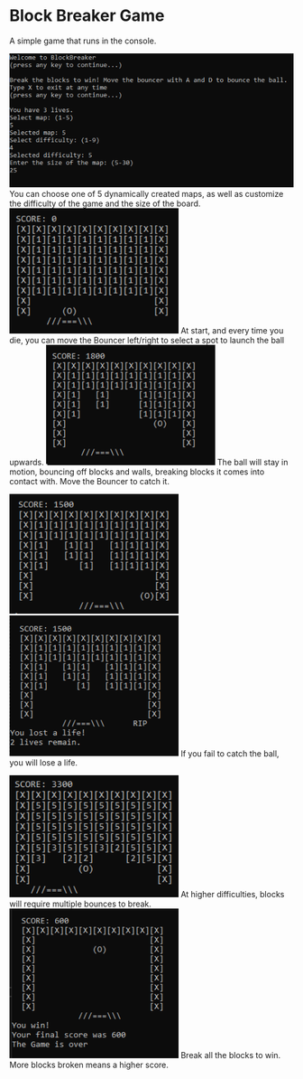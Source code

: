 # Block Breaker Game
A simple game that runs in the console.

<img width="600" src="selection.PNG" alt="customizable options">
You can choose one of 5 dynamically created maps, as well as
customize the difficulty of the game and the size of the board.

<img width="300" src="Game1.PNG" alt="choose where to launch the ball">
At start, and every time you die, you can move the Bouncer left/right to select a spot to
launch the ball upwards.

<img width="300" src="bouncing.PNG" alt="ball bouncing around">
The ball will stay in motion, bouncing off blocks and walls, breaking blocks it comes into contact with.
Move the Bouncer to catch it.

<img width="300" src="falling1.PNG" alt="ball is going to fall off"> <img width="300" src="falling2.PNG" alt="ball has fallen off">
If you fail to catch the ball, you will lose a life.

<img width="300" src="highernumbers.PNG" alt="higher difficulties means higher durability">
At higher difficulties, blocks will require multiple bounces to break.

<img width="300" src="win.PNG" alt="victory screen">
Break all the blocks to win. More blocks broken means a higher score.
